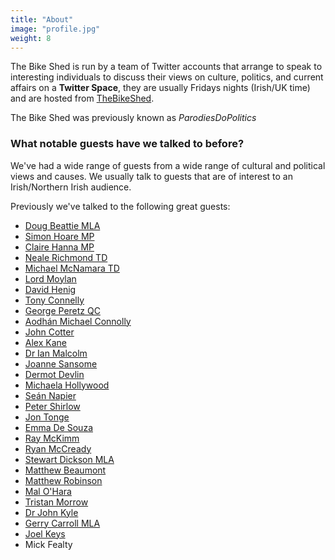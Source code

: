 ```yaml
---
title: "About"
image: "profile.jpg"
weight: 8
---
```


The Bike Shed is run by a team of Twitter accounts that arrange to speak to interesting individuals to discuss their views on culture, politics, and current affairs on a **Twitter Space**, they are usually Fridays nights (Irish/UK time) and are hosted from [TheBikeShed](https://twitter.com/TheBikeShed).

The Bike Shed was previously known as *ParodiesDoPolitics*

### What notable guests have we talked to before?

We've had a wide range of guests from a wide range of cultural and political views and causes. We usually talk to guests that are of interest to an Irish/Northern Irish audience.

Previously we've talked to the following great guests:

* [Doug Beattie MLA](https://twitter.com/BeattieDoug)
* [Simon Hoare MP](https://twitter.com/Simon4NDorset)
* [Claire Hanna MP](https://twitter.com/ClaireHanna)
* [Neale Richmond TD](https://twitter.com/nealerichmond)
* [Michael McNamara TD](https://twitter.com/MlMcNamaraTD)
* [Lord Moylan](https://twitter.com/danielmgmoylan)
* [David Henig](https://twitter.com/DavidHenigUK)
* [Tony Connelly](https://twitter.com/tconnellyRTE)
* [George Peretz QC](https://twitter.com/GeorgePeretzQC)
* [Aodhán Michael Connolly](https://twitter.com/MichaelAodhan)
* [John Cotter](https://twitter.com/John_Cotter)
* [Alex Kane](https://twitter.com/AlexKane221b)
* [Dr Ian Malcolm](https://twitter.com/Dr_Eoin_Malcolm)
* [Joanne Sansome](https://twitter.com/joanne_sansome)
* [Dermot Devlin](https://twitter.com/castleDD)
* [Michaela Hollywood](https://twitter.com/KylaHollywood)
* [Seán Napier](https://twitter.com/Seanofthesouth)
* [Peter Shirlow](https://twitter.com/PeterShirlow)
* [Jon Tonge](https://twitter.com/JonTonge)
* [Emma De Souza](https://twitter.com/EmmandJDeSouza)
* [Ray McKimm](https://twitter.com/raymckimm)
* [Ryan McCready](https://twitter.com/Ryan_McCready)
* [Stewart Dickson MLA](https://twitter.com/stewartcdickson)
* [Matthew Beaumont](https://twitter.com/themrmatthew)
* [Matthew Robinson](https://twitter.com/matrobinson)
* [Mal O'Hara](https://twitter.com/oharamal)
* [Tristan Morrow](https://twitter.com/TrisBurnedLands)
* [Dr John Kyle](https://twitter.com/cllrjohnkyle)
* [Gerry Carroll MLA](https://twitter.com/GerryCarrollPBP)
* [Joel Keys](https://twitter.com/JoelKeysNI)
* Mick Fealty
